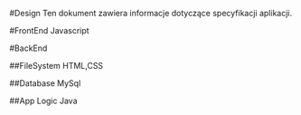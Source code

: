 #Design
Ten dokument zawiera informacje dotyczące specyfikacji aplikacji.

#FrontEnd
Javascript

#BackEnd

##FileSystem
HTML,CSS

##Database
MySql

##App Logic
Java
